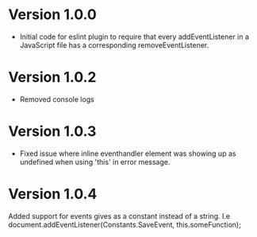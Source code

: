 # Version 1.0.0
* Initial code for eslint plugin to require that every addEventListener in a JavaScript file has a corresponding removeEventListener.
# Version 1.0.2
* Removed console logs
# Version 1.0.3
* Fixed issue where inline eventhandler element was showing up as undefined when using 'this' in error message.
# Version 1.0.4
Added support for events gives as a constant instead of a string. I.e document.addEventListener(Constants.SaveEvent, this.someFunction);